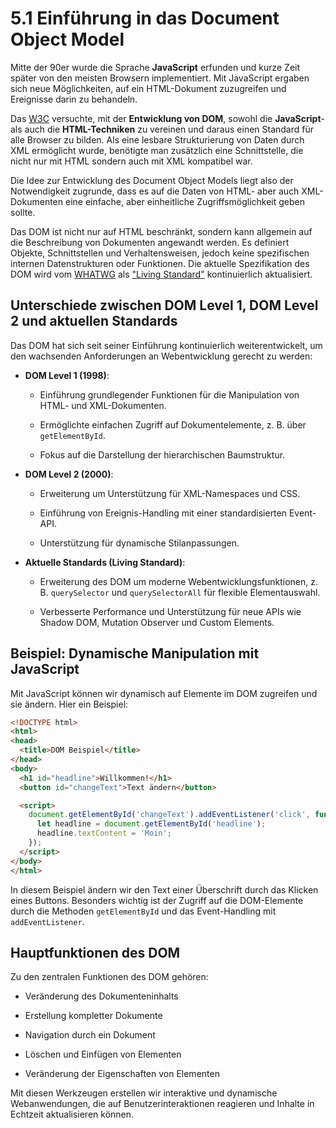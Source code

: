 # 5.1 Einführung in das Document Object Model

Mitte der 90er wurde die Sprache **JavaScript** erfunden und kurze Zeit später von den meisten Browsern implementiert. Mit JavaScript ergaben sich neue Möglichkeiten, auf ein HTML-Dokument zuzugreifen und Ereignisse darin zu behandeln.

Das [W3C](https://www.w3.org/) versuchte, mit der **Entwicklung von DOM**, sowohl die **JavaScript**- als auch die **HTML-Techniken** zu vereinen und daraus einen Standard für alle Browser zu bilden. Als eine lesbare Strukturierung von Daten durch XML ermöglicht wurde, benötigte man zusätzlich eine Schnittstelle, die nicht nur mit HTML sondern auch mit XML kompatibel war.

Die Idee zur Entwicklung des Document Object Models liegt also der Notwendigkeit zugrunde, dass es auf die Daten von HTML- aber auch XML-Dokumenten eine einfache, aber einheitliche Zugriffsmöglichkeit geben sollte. 

Das DOM ist nicht nur auf HTML beschränkt, sondern kann allgemein auf die Beschreibung von Dokumenten angewandt werden. Es definiert Objekte, Schnittstellen und Verhaltensweisen, jedoch keine spezifischen internen Datenstrukturen oder Funktionen. Die aktuelle Spezifikation des DOM wird vom [WHATWG](https://whatwg.org/) als ["Living Standard"](https://dom.spec.whatwg.org/) kontinuierlich aktualisiert.

## Unterschiede zwischen DOM Level 1, DOM Level 2 und aktuellen Standards

Das DOM hat sich seit seiner Einführung kontinuierlich weiterentwickelt, um den wachsenden Anforderungen an Webentwicklung gerecht zu werden:

- **DOM Level 1 (1998)**:
  
    - Einführung grundlegender Funktionen für die Manipulation von HTML- und XML-Dokumenten.
  
    - Ermöglichte einfachen Zugriff auf Dokumentelemente, z. B. über `getElementById`.
  
    - Fokus auf die Darstellung der hierarchischen Baumstruktur.

- **DOM Level 2 (2000)**:
  
    - Erweiterung um Unterstützung für XML-Namespaces und CSS.
  
    - Einführung von Ereignis-Handling mit einer standardisierten Event-API.
  
    - Unterstützung für dynamische Stilanpassungen.

- **Aktuelle Standards (Living Standard)**:
  
    - Erweiterung des DOM um moderne Webentwicklungsfunktionen, z. B. `querySelector` und `querySelectorAll` für flexible Elementauswahl.
  
    - Verbesserte Performance und Unterstützung für neue APIs wie Shadow DOM, Mutation Observer und Custom Elements.

## Beispiel: Dynamische Manipulation mit JavaScript

Mit JavaScript können wir dynamisch auf Elemente im DOM zugreifen und sie ändern. Hier ein Beispiel:

```html linenums="1" hl_lines="7 8 11 12 13"
<!DOCTYPE html>
<html>
<head>
  <title>DOM Beispiel</title>
</head>
<body>
  <h1 id="headline">Willkommen!</h1>
  <button id="changeText">Text ändern</button>

  <script>
    document.getElementById('changeText').addEventListener('click', function() {
      let headline = document.getElementById('headline');
      headline.textContent = 'Moin';
    });
  </script>
</body>
</html>
```

In diesem Beispiel ändern wir den Text einer Überschrift durch das Klicken eines Buttons. Besonders wichtig ist der Zugriff auf die DOM-Elemente durch die Methoden `getElementById` und das Event-Handling mit `addEventListener`.

## Hauptfunktionen des DOM

Zu den zentralen Funktionen des DOM gehören:

- Veränderung des Dokumenteninhalts

- Erstellung kompletter Dokumente

- Navigation durch ein Dokument

- Löschen und Einfügen von Elementen

- Veränderung der Eigenschaften von Elementen

Mit diesen Werkzeugen erstellen wir interaktive und dynamische Webanwendungen, die auf Benutzerinteraktionen reagieren und Inhalte in Echtzeit aktualisieren können.
